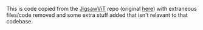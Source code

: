 This is code copied from the [JigsawViT](https://github.com/TheSharkhead2/JigsawViT) repo (original [here](https://github.com/yingyichen-cyy/JigsawViT)) with extraneous files/code removed and some extra stuff added that isn't relavant to that codebase.
